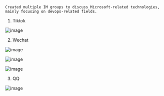 
```
Created multiple IM groups to discuss Microsoft-related technologies, mainly focusing on devops-related fields.
```


1. Tiktok

![image](https://user-images.githubusercontent.com/6780666/218502011-c224fd02-cd17-4f01-b53c-8c29583d426f.png)



2. Wechat

![image](https://user-images.githubusercontent.com/6780666/218499996-3d9344ab-e792-4647-8663-0b1e51f47788.png)
 
![image](https://user-images.githubusercontent.com/6780666/218502522-1aa525ef-ccca-4fc9-a55e-c5721122e260.png)

![image](https://user-images.githubusercontent.com/6780666/218500712-7fcd2165-b1c9-4329-851c-e3b253d27eb1.png)

3. QQ

![image](https://user-images.githubusercontent.com/6780666/218501679-6547e489-b7cb-437b-b18a-94efaac27a11.png)
